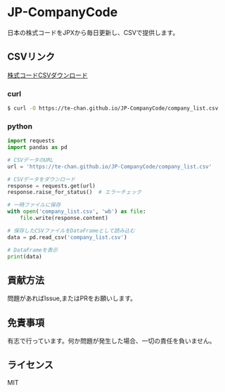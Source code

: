 # JP-CompanyCode
日本の株式コードをJPXから毎日更新し、CSVで提供します。

## CSVリンク

[株式コードCSVダウンロード](https://te-chan.github.io/JP-CompanyCode/company_list.csv)

### curl

```bash
$ curl -O https://te-chan.github.io/JP-CompanyCode/company_list.csv
```

### python
```python
import requests
import pandas as pd

# CSVデータのURL
url = 'https://te-chan.github.io/JP-CompanyCode/company_list.csv'

# CSVデータをダウンロード
response = requests.get(url)
response.raise_for_status()  # エラーチェック

# 一時ファイルに保存
with open('company_list.csv', 'wb') as file:
    file.write(response.content)

# 保存したCSVファイルをDataFrameとして読み込む
data = pd.read_csv('company_list.csv')

# DataFrameを表示
print(data)
```

## 貢献方法

問題があればIssue,またはPRをお願いします。

## 免責事項

有志で行っています。何か問題が発生した場合、一切の責任を負いません。

## ライセンス

MIT
